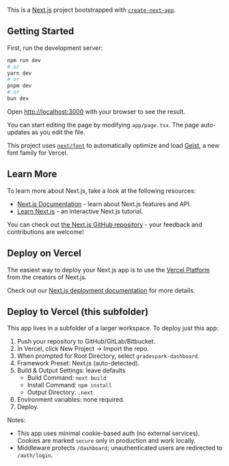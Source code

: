 This is a [Next.js](https://nextjs.org) project bootstrapped with [`create-next-app`](https://nextjs.org/docs/app/api-reference/cli/create-next-app).

## Getting Started

First, run the development server:

```bash
npm run dev
# or
yarn dev
# or
pnpm dev
# or
bun dev
```

Open [http://localhost:3000](http://localhost:3000) with your browser to see the result.

You can start editing the page by modifying `app/page.tsx`. The page auto-updates as you edit the file.

This project uses [`next/font`](https://nextjs.org/docs/app/building-your-application/optimizing/fonts) to automatically optimize and load [Geist](https://vercel.com/font), a new font family for Vercel.

## Learn More

To learn more about Next.js, take a look at the following resources:

- [Next.js Documentation](https://nextjs.org/docs) - learn about Next.js features and API.
- [Learn Next.js](https://nextjs.org/learn) - an interactive Next.js tutorial.

You can check out [the Next.js GitHub repository](https://github.com/vercel/next.js) - your feedback and contributions are welcome!

## Deploy on Vercel

The easiest way to deploy your Next.js app is to use the [Vercel Platform](https://vercel.com/new?utm_medium=default-template&filter=next.js&utm_source=create-next-app&utm_campaign=create-next-app-readme) from the creators of Next.js.

Check out our [Next.js deployment documentation](https://nextjs.org/docs/app/building-your-application/deploying) for more details.

## Deploy to Vercel (this subfolder)

This app lives in a subfolder of a larger workspace. To deploy just this app:

1. Push your repository to GitHub/GitLab/Bitbucket.
2. In Vercel, click New Project → Import the repo.
3. When prompted for Root Directory, select `gradespark-dashboard`.
4. Framework Preset: Next.js (auto-detected).
5. Build & Output Settings: leave defaults
   - Build Command: `next build`
   - Install Command: `npm install`
   - Output Directory: `.next`
6. Environment variables: none required.
7. Deploy.

Notes:
- This app uses minimal cookie-based auth (no external services). Cookies are marked `secure` only in production and work locally.
- Middleware protects `/dashboard`; unauthenticated users are redirected to `/auth/login`.

